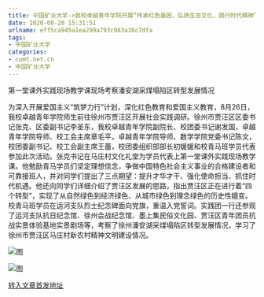 ```yaml
---
title: 中国矿业大学->我校卓越青年学院开展“传承红色基因，弘扬生态文化，践行时代精神”暑期社会实践活动 | cumt.net.cn
date: 2020-08-28 15:31:51
urlname: eff5ca945a1ea299a793c963a38c7dfa
tags: 
- 中国矿业大学
categories:
- cumt.net.cn
- 中国矿业大学
---
```

第一堂课外实践现场教学课现场考察潘安湖采煤塌陷区转型发展情况

为深入开展爱国主义“筑梦力行”计划，深化红色教育和爱国主义教育，8月26日，我校卓越青年学院师生前往徐州市贾汪区开展社会实践调研。徐州市贾汪区区委书记张克、区委副书记李圣东，我校卓越青年学院副院长、校团委书记谢发国，卓越青年学院导师、校工会主席章毛平，卓越青年学院导师、数学学院党委书记陈文，校团委副书记、校工会副主席王蕾，校团委组织部部长初媛媛和校青马班学员代表参加此次活动。张克书记在马庄村文化礼堂为学员代表上第一堂课外实践现场教学课。他勉励青马学员们坚定理想信念，争做中国特色社会主义事业的合格建设者和可靠接班人，并对同学们提出了三点期望：提升才华才干、强化使命担当、抓住时代机遇。他还向同学们详细介绍了贾汪区发展的思路，指出贾汪区正在进行着“四个转型”，实现了从自然绿色到经济绿色、从城市绿色到理念绿色的历史性嬗变。校青马班学员在运河支队烈士纪念碑面向党旗，重温入党誓词。实践团一行还参观了运河支队抗日纪念馆、徐州会战纪念馆、墨上集民俗文化园、贾汪区青年团员抗战实景体验基地实景剧场等，考察了徐州潘安湖采煤塌陷区转型发展情况，学习了徐州市贾汪区马庄村新农村精神文明建设情况。

![图](http://xwzx.cumt.edu.cn/_upload/article/images/59/8e/ec657a3044e781544ceb43e3bf3a/9095f939-72d1-4814-a91d-6240b29511f6.jpg)

![图](http://xwzx.cumt.edu.cn/_upload/article/images/59/8e/ec657a3044e781544ceb43e3bf3a/f92bb4be-5693-4f92-a319-c104d3602b77.jpg)

[转入文章首发地址](http://xwzx.cumt.edu.cn/c0/a8/c523a573608/page.htm)